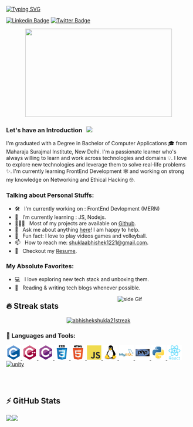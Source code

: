 [![Typing SVG](https://readme-typing-svg.herokuapp.com?font=Cooper+Black&color=18BEF7&size=30&center=true&vCenter=true&width=1000&height=30&lines=Hi+My+name+is+Abhishek+Shukla+%F0%9F%91%8B;I'm+a+Frontend+Developer%F0%9F%92%BB;Have+Knowledge+of+Data+Analysis;Always+try+to+learn+new+things)](https://git.io/typing-svg)

[![Linkedin Badge](https://img.shields.io/badge/LinkedIn-0077B5?style=for-the-badge&logo=linkedin&logoColor=white)](https://www.linkedin.com/in/abhishek-shukla21/)
[![Twitter Badge](https://img.shields.io/badge/Twitter-1DA1F2?style=for-the-badge&logo=twitter&logoColor=white)](https://twitter.com/sarcaster_21/)

  <p align="center">
  <img width="400" height="240" src="https://media.giphy.com/media/KYh90pNGHTEEMryoqo/giphy.gif">
  </p>


### Let's have an Introduction &nbsp; ![](https://visitor-badge.glitch.me/badge?page_id=abhishek-shukla21&style=flat-square&color=0088cc)

I'm graduated with a Degree in Bachelor of Computer Applications 🎓 from Maharaja Surajmal Institute, New Delhi. I'm a passionate learner who's always willing to learn and work across technologies and domains 💡. I love to explore new technologies and leverage them to solve real-life problems ✨. I'm currently learning FrontEnd Development 🕸️ and working on strong my knowledge on Networking and Ethical Hacking 🤓.






### Talking about Personal Stuffs:

- 🛠 &nbsp; I’m currently working on  : FrontEnd Devlopment (MERN)
- 🚀 &nbsp; I’m currently learning  : JS, Nodejs.
- 👨🏻‍💻 &nbsp; Most of my projects are available on [Github](https://github.com/abhishek-shukla21).
- 💬 &nbsp; Ask me about anything [here](https://www.twitter.com/sarcaster_21/)! I am happy to help.
- 👾 &nbsp; Fun fact: I love to play videos games and volleyball.
- 📫 &nbsp; How to reach me: shuklaabhishek1221@gmail.com.
- 📝 &nbsp; Checkout my [Resume](https://drive.google.com/file/d/127DMrnTwLNpIDxlxxnAGATbgI1B1oI5x/view?usp=sharing).

### My Absolute Favorites:

- 💻 &nbsp; I love exploring new tech stack and unboxing them.
- 📰 &nbsp; Reading & writing tech blogs whenever possible.

<a href="https://ko-fi.com/sciencepal"> <img src="https://media3.giphy.com/media/ZEB6yFbLnhyQf7g3hn/giphy.gif" alt="side Gif" align="right" width="200" height="auto"/> </a>




## 🔥 Streak stats


<p align="center">
  <a href="https://github.com/abhishek-shukla21/github-readme-streak-stats">
    <img title="🔥 Get streak stats for your profile at git.io/streak-stats" alt="abhishekshukla21streak" src="https://github-readme-streak-stats.herokuapp.com/?user=abhishek-shukla21&theme=monokai-metallian&hide_border=true"/>
  </a>
</p>


### 🔨 Languages and Tools:

<p align="left"> <a href="https://www.cprogramming.com/" target="_blank"> <img src="https://raw.githubusercontent.com/devicons/devicon/master/icons/c/c-original.svg" alt="c" width="40" height="40"/> </a> <a href="https://www.w3schools.com/cpp/" target="_blank"> <img src="https://raw.githubusercontent.com/devicons/devicon/master/icons/cplusplus/cplusplus-original.svg" alt="cplusplus" width="40" height="40"/> </a> <a href="https://www.w3schools.com/cs/" target="_blank"> <img src="https://raw.githubusercontent.com/devicons/devicon/master/icons/csharp/csharp-original.svg" alt="csharp" width="40" height="40"/> </a> <a href="https://www.w3schools.com/css/" target="_blank"> <img src="https://raw.githubusercontent.com/devicons/devicon/master/icons/css3/css3-original-wordmark.svg" alt="css3" width="40" height="40"/> </a> <a href="https://www.w3.org/html/" target="_blank"> <img src="https://raw.githubusercontent.com/devicons/devicon/master/icons/html5/html5-original-wordmark.svg" alt="html5" width="40" height="40"/> </a> <a href="https://developer.mozilla.org/en-US/docs/Web/JavaScript" target="_blank"> <img src="https://raw.githubusercontent.com/devicons/devicon/master/icons/javascript/javascript-original.svg" alt="javascript" width="40" height="40"/> </a> <a href="https://www.linux.org/" target="_blank"> <img src="https://raw.githubusercontent.com/devicons/devicon/master/icons/linux/linux-original.svg" alt="linux" width="40" height="40"/> </a> <a href="https://www.mysql.com/" target="_blank"> <img src="https://raw.githubusercontent.com/devicons/devicon/master/icons/mysql/mysql-original-wordmark.svg" alt="mysql" width="40" height="40"/> </a> <a href="https://www.php.net" target="_blank"> <img src="https://raw.githubusercontent.com/devicons/devicon/master/icons/php/php-original.svg" alt="php" width="40" height="40"/> </a> <a href="https://www.python.org" target="_blank"> <img src="https://raw.githubusercontent.com/devicons/devicon/master/icons/python/python-original.svg" alt="python" width="40" height="40"/> </a> <a href="https://reactjs.org/" target="_blank"> <img src="https://raw.githubusercontent.com/devicons/devicon/master/icons/react/react-original-wordmark.svg" alt="react" width="40" height="40"/> </a> <a href="https://unity.com/" target="_blank"> <img src="https://www.vectorlogo.zone/logos/unity3d/unity3d-icon.svg" alt="unity" width="40" height="40"/> </a> </p>


<br />
<br />

## ⚡ GitHub Stats

<img align="left" src="https://github-readme-stats.vercel.app/api?username=abhishek-shukla21&show_icons=true&count_private=true&theme=gruvbox" />
<img src="https://github-readme-stats.vercel.app/api/top-langs/?username=abhishek-shukla21&layout=compact&count_private=true&theme=gruvbox" />



